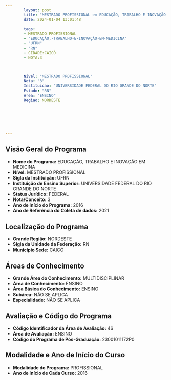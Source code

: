 ```yaml
---
        layout: post
        title: "MESTRADO PROFISSIONAL em EDUCAÇÃO, TRABALHO E INOVAÇÃO EM MEDICINA na UFRN  "
        date: 2024-01-04 13:01:48
     
        tags:
        - MESTRADO PROFISSIONAL
        - "EDUCAÇÃO,-TRABALHO-E-INOVAÇÃO-EM-MEDICINA"
        - "UFRN"
        - "RN"
        - CIDADE:CAICÓ
        - NOTA:3
        
       

        Nivel: "MESTRADO PROFISSIONAL"
        Nota: "3"
        Instituicao: "UNIVERSIDADE FEDERAL DO RIO GRANDE DO NORTE"
        Estado: "RN"
        Area: "ENSINO"
        Regiao: NORDESTE
        
        
        
        
        
        
---
```

## Visão Geral do Programa
- **Nome do Programa:** EDUCAÇÃO, TRABALHO E INOVAÇÃO EM MEDICINA
- **Nível:** MESTRADO PROFISSIONAL
- **Sigla da Instituição:** UFRN
- **Instituição de Ensino Superior:** UNIVERSIDADE FEDERAL DO RIO GRANDE DO NORTE
- **Status Jurídico:** FEDERAL
- **Nota/Conceito:** 3
- **Ano de Início do Programa:** 2016
- **Ano de Referência do Coleta de dados:** 2021

## Localização do Programa
- **Grande Região:** NORDESTE
- **Sigla da Unidade da Federação:** RN
- **Município Sede:** CAICÓ

## Áreas de Conhecimento
- **Grande Área do Conhecimento:** MULTIDISCIPLINAR
- **Área de Conhecimento:** ENSINO
- **Área Básica do Conhecimento:** ENSINO
- **Subárea:** NÃO SE APLICA
- **Especialidade:** NÃO SE APLICA

## Avaliação e Código do Programa
- **Código Identificador da Área de Avaliação:** 46
- **Área de Avaliação:** ENSINO
- **Código do Programa de Pós-Graduação:** 23001011172P0


## Modalidade e Ano de Início do Curso
- **Modalidade do Programa:** PROFISSIONAL
- **Ano de Início de Cada Curso:** 2016
